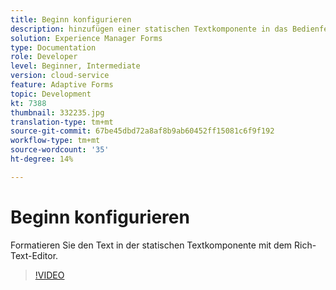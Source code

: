 ```yaml
---
title: Beginn konfigurieren
description: hinzufügen einer statischen Textkomponente in das Bedienfeld "Beginn".
solution: Experience Manager Forms
type: Documentation
role: Developer
level: Beginner, Intermediate
version: cloud-service
feature: Adaptive Forms
topic: Development
kt: 7388
thumbnail: 332235.jpg
translation-type: tm+mt
source-git-commit: 67be45dbd72a8af8b9ab60452ff15081c6f9f192
workflow-type: tm+mt
source-wordcount: '35'
ht-degree: 14%

---
```



# Beginn konfigurieren

Formatieren Sie den Text in der statischen Textkomponente mit dem Rich-Text-Editor.

>[!VIDEO](https://video.tv.adobe.com/v/332235?quality=12&learn=on)

